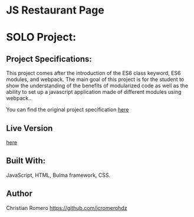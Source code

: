 # JS Restaurant Page
# SOLO Project:
## Project Specifications:

This project comes after the introduction of the ES6 class keyword, ES6 modules, and webpack. The main goal of this project is for the student to show the understanding of the benefits of modularized code as well as the ability to set up a javascript application made of different modules using webpack..

You can find the original project specification [here](https://www.theodinproject.com/courses/javascript/lessons/restaurant-page)

## Live Version

[here](https://raw.githack.com/jcromerohdz/restaurant-page/blob/restaurant-page/dist/index.html)

## Built With:

JavaScript, HTML, Bulma framework, CSS.

## Author
Christian Romero https://github.com/jcromerohdz
